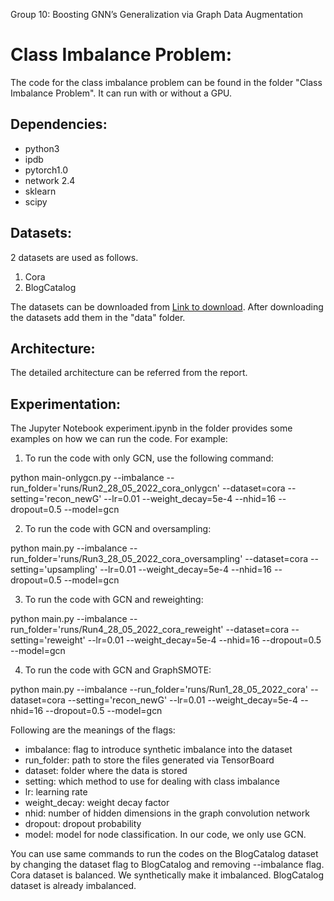 Group 10: Boosting GNN’s Generalization via Graph Data Augmentation

# **Class Imbalance Problem:**

The code for the class imbalance problem can be found in the folder "Class Imbalance Problem". It can run with or without a GPU.

## Dependencies:
- python3
- ipdb
- pytorch1.0
- network 2.4
- sklearn
- scipy

## Datasets:
2 datasets are used as follows.
1. Cora
2. BlogCatalog 

The datasets can be downloaded from [Link to download](https://drive.google.com/drive/folders/1rfIfRPG7IlzDMAYqQ25HOQmLBCHcECQx?usp=sharing). After downloading the datasets add them in the "data" folder.

## Architecture:
The detailed architecture can be referred from the report.

## Experimentation:
The Jupyter Notebook experiment.ipynb in the folder provides some examples on how we can run the code.
For example:

1. To run the code with only GCN, use the following command:

python main-onlygcn.py --imbalance --run_folder='runs/Run2_28_05_2022_cora_onlygcn' --dataset=cora --setting='recon_newG' --lr=0.01 --weight_decay=5e-4 --nhid=16 --dropout=0.5 --model=gcn

2. To run the code with GCN and oversampling:

python main.py --imbalance --run_folder='runs/Run3_28_05_2022_cora_oversampling' --dataset=cora --setting='upsampling' --lr=0.01 --weight_decay=5e-4 --nhid=16 --dropout=0.5 --model=gcn

3. To run the code with GCN and reweighting:

python main.py --imbalance --run_folder='runs/Run4_28_05_2022_cora_reweight' --dataset=cora --setting='reweight' --lr=0.01 --weight_decay=5e-4 --nhid=16 --dropout=0.5 --model=gcn

4. To run the code with GCN and GraphSMOTE:

python main.py --imbalance --run_folder='runs/Run1_28_05_2022_cora' --dataset=cora --setting='recon_newG' --lr=0.01 --weight_decay=5e-4 --nhid=16 --dropout=0.5 --model=gcn

Following are the meanings of the flags:
- imbalance: flag to introduce synthetic imbalance into the dataset
- run_folder: path to store the files generated via TensorBoard
- dataset: folder where the data is stored
- setting: which method to use for dealing with class imbalance
- lr: learning rate
- weight_decay: weight decay factor
- nhid: number of hidden dimensions in the graph convolution network
- dropout: dropout probability
- model: model for node classification. In our code, we only use GCN.

You can use same commands to run the codes on the BlogCatalog dataset by changing the dataset flag to BlogCatalog and removing --imbalance flag. Cora dataset is balanced. We synthetically make it imbalanced. BlogCatalog dataset is already imbalanced.
